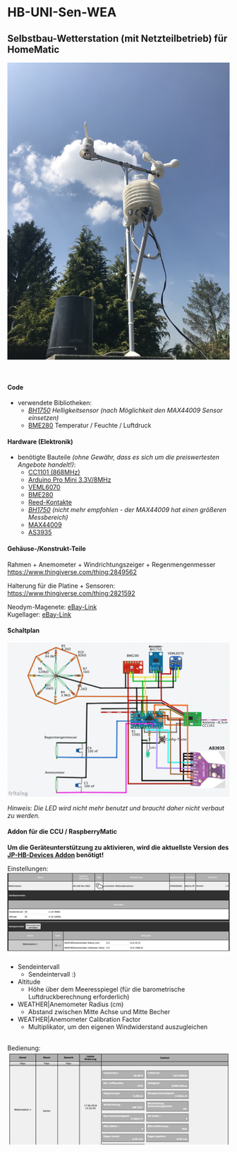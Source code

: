 # HB-UNI-Sen-WEA
## Selbstbau-Wetterstation (mit Netzteilbetrieb) für HomeMatic 
![complete](Images/4.png)

<br>

#### Code
- verwendete Bibliotheken:
  - _[BH1750](https://github.com/claws/BH1750) Helligkeitsensor (nach Möglichkeit den MAX44009 Sensor einsetzen)_
  - [BME280](https://github.com/finitespace/BME280) Temperatur / Feuchte / Luftdruck

#### Hardware (Elektronik)
- benötigte Bauteile _(ohne Gewähr, dass es sich um die preiswertesten Angebote handelt!)_:
  - [CC1101 (868MHz)](https://de.aliexpress.com/item/CC1101-Wireless-Module-Long-Distance-Transmission-Antenna-868MHZ-M115-For-FSK-GFSK-ASK-OOK-MSK-64/32635393463.html) 
  - [Arduino Pro Mini 3.3V/8MHz](https://de.aliexpress.com/item/Free-Shipping-1pcs-pro-mini-atmega328-Pro-Mini-328-Mini-ATMEGA328-3-3V-8MHz-for-Arduino/32342672626.html)
  - [VEML6070](https://www.ebay.de/itm/183207531222)
  - [BME280](https://www.ebay.de/itm/253107395109)
  - [Reed-Kontakte](https://www.ebay.de/itm/263000077321)
  - _[BH1750](https://www.ebay.de/itm/162351871499) (nicht mehr empfohlen - der MAX44009 hat einen größeren Messbereich)_
  - [MAX44009](https://www.ebay.de/itm/162727018038)
  - [AS3935](https://de.aliexpress.com/item/New-AS3935-lightning-sensor-Lightning-lightning-lightning-detection-storm-distance/32830108558.html)


#### Gehäuse-/Konstrukt-Teile
Rahmen + Anemometer + Windrichtungszeiger + Regenmengenmesser<br>
https://www.thingiverse.com/thing:2849562

Halterung für die Platine + Sensoren:<br>
https://www.thingiverse.com/thing:2821592

Neodym-Magenete: [eBay-Link](https://www.ebay.de/itm/180935986047) <br>
Kugellager: [eBay-Link](https://www.ebay.de/itm/251368539841)

#### Schaltplan

![wiring](Images/wiring.png)

_Hinweis: Die LED wird nicht mehr benutzt und braucht daher nicht verbaut zu werden._

#### Addon für die CCU / RaspberryMatic

**Um die Geräteunterstützung zu aktivieren, wird die aktuellste Version des [JP-HB-Devices Addon](https://github.com/jp112sdl/JP-HB-Devices-addon/releases/latest) benötigt!**

Einstellungen:<br>
![einstellungen](Images/CCU_Einstellungen.png)

- Sendeintervall
  - Sendeintervall :)
- Altitude
  - Höhe über dem Meeresspiegel (für die barometrische Luftdruckberechnung erforderlich)
- WEATHER|Anemometer Radius (cm)
  - Abstand zwischen Mitte Achse und Mitte Becher
- WEATHER|Anemometer Calibration Factor
  - Multiplikator, um den eigenen Windwiderstand auszugleichen

<br>Bedienung:<br>
![bedienung](Images/CCU_Bedienung.png)


